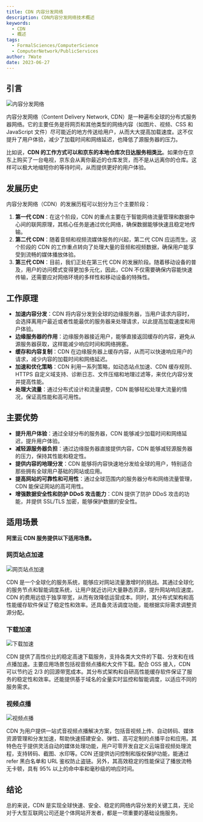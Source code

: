 ```yaml
---
title: CDN 内容分发网络
description: CDN内容分发网络技术概述
keywords:
  - CDN
  - 概述
tags:
  - FormalSciences/ComputerScience
  - ComputerNetwork/PublicServices
author: 7Wate
date: 2023-06-27
---
```


## 引言

![内容分发网络](https://static.7wate.com/img/2023/06/27/fafe736ac748f.png)

内容分发网络（Content Delivery Network, CDN）是一种遍布全球的分布式服务器网络。它的主要任务是将网页和其他类型的网络内容（如图片、视频、CSS 和 JavaScript 文件）尽可能近的地方传送给用户，从而大大提高加载速度。这不仅提升了用户体验，减少了加载时间和网络延迟，也降低了源服务器的压力。

比如说，**CDN 的工作方式可以和京东的本地仓库次日达服务相类比**。如果你在京东上购买了一台电视，京东会从离你最近的仓库发货，而不是从远离你的仓库。这样可以极大地缩短你的等待时间，从而提供更好的用户体验。

## 发展历史

内容分发网络（CDN）的发展历程可以划分为三个主要阶段：

1. **第一代 CDN**：在这个阶段，CDN 的重点主要在于智能网络流量管理和数据中心间的联网原理，其核心任务是通过优化网络，确保数据能够快速且稳定地传输。
2. **第二代 CDN**：随着音频和视频流媒体服务的兴起，第二代 CDN 应运而生。这个阶段的 CDN 的工作重点转向了处理大量的音频和视频数据，确保用户能享受到流畅的媒体播放体验。
3. **第三代 CDN**：目前，我们正处在第三代 CDN 的发展阶段。随着移动设备的普及，用户的访问模式变得更加多元化，因此，CDN 不仅需要确保内容能快速传输，还需要应对网络环境的多样性和移动设备的特殊性。

## 工作原理

- **加速内容分发**：CDN 将内容分发到全球的边缘服务器，当用户请求内容时，会选择离用户最近或者性能最优的服务器来处理请求，以此提高加载速度和用户体验。
- **边缘服务器的作用**：边缘服务器接近用户，能够直接返回缓存的内容，避免从源服务器获取，这样能减少响应时间和网络拥塞。
- **缓存和内容复制**：CDN 在边缘服务器上缓存内容，从而可以快速响应用户的请求，减少内容的加载时间和网络延迟。
- **加速和优化策略**：CDN 利用一系列策略，如动态站点加速、CDN 缓存规则、HTTPS 自定义域支持、诊断日志、文件压缩和地理过滤等，来优化内容分发并提高性能。
- **处理大流量**：通过分布式设计和流量调整，CDN 能够轻松处理大流量的情况，保证高性能和高可用性。

## 主要优势

- **提升用户体验**：通过全球分布的服务器，CDN 能够减少加载时间和网络延迟，提升用户体验。
- **减轻源服务器负担**：通过边缘服务器直接提供内容，CDN 能够减轻源服务器的压力，保持其性能和稳定性。
- **提供内容的地理分发**：CDN 能够将内容快速地分发给全球的用户，特别适合那些拥有全球用户基础的网站或应用。
- **提高网站的可靠性和可用性**：通过全球范围内的服务器分布和网络流量管理，CDN 能保证网站的高可用性。
- **增强数据安全性和防护 DDoS 攻击能力**：CDN 提供了防护 DDoS 攻击的功能，并提供 SSL/TLS 加密，能够保护数据的安全性。

## 适用场景

**阿里云 CDN 服务提供以下适用场景。**

### 网页站点加速

![网页站点加速](https://static.7wate.com/img/2023/06/27/2937ab538c791.png)

CDN 是一个全球化的服务系统，能够应对网站流量激增时的挑战。其通过全球化的服务节点和智能调度系统，让用户就近访问大量静态资源，提升网站响应速度。CDN 的费用远低于独享带宽，从而有效降低运营成本。同时，其分布式架构和高性能缓存软件保证了稳定性和效率。还具备灵活调度功能，能根据实际需求调整资源分配。

### 下载加速

![下载加速](https://static.7wate.com/img/2023/06/27/2937ab538c791.png)

CDN 提供了高性价比的稳定高速下载服务，支持各类大文件的下载、分发和在线点播加速。主要应用场景包括视音频点播和大文件下载。配合 OSS 接入，CDN 可以节约近 2/3 的回源带宽成本。其分布式架构和自研高性能缓存软件保证了服务的稳定性和效率。还能提供基于域名的全量实时监控和智能调度，以适应不同的服务需求。

### 视频点播

![视频点播](https://static.7wate.com/img/2023/06/27/e115e2978345e.png)

CDN 为用户提供一站式音视频点播解决方案，包括音视频上传、自动转码、媒体资源管理和分发加速，帮助快速搭建安全、弹性、高可定制的点播平台和应用。其特色在于提供灵活自动的媒体处理功能，用户可零开发自定义云端音视频处理流程，支持转码、截图、水印等。CDN 还提供访问控制和版权保护功能，能通过 refer 黑白名单和 URL 鉴权防止盗链。另外，其高效稳定的性能保证了播放流畅无卡顿，具有 95% 以上的命中率和毫秒级的响应时间。

## 结论

总的来说，CDN 是实现全球快速、安全、稳定的网络内容分发的关键工具，无论对于大型互联网公司还是个体网站开发者，都是一项重要的基础设施服务。
